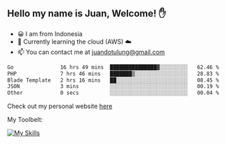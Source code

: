 ## Hello my name is Juan, Welcome! ✋

- 😀 I am from Indonesia
- 📖 Currently learning the cloud (AWS) ☁️
- 📫 You can contact me at juandotulung@gmail.com

<!--START_SECTION:waka-->

```txt
Go               16 hrs 49 mins  ███████████████▓░░░░░░░░░   62.46 %
PHP              7 hrs 46 mins   ███████▒░░░░░░░░░░░░░░░░░   28.83 %
Blade Template   2 hrs 16 mins   ██░░░░░░░░░░░░░░░░░░░░░░░   08.45 %
JSON             3 mins          ░░░░░░░░░░░░░░░░░░░░░░░░░   00.19 %
Other            0 secs          ░░░░░░░░░░░░░░░░░░░░░░░░░   00.04 %
```

<!--END_SECTION:waka-->

Check out my personal website [here](https://juanchristian.com)

My Toolbelt:

[![My Skills](https://skillicons.dev/icons?i=go,js,ts,nodejs,express,react,nextjs,vue,tailwind,vite,html,css,python,php,aws,bash,linux,postgres,mysql,redis,kafka,docker,vercel,netlify,vscode,figma)](https://skillicons.dev)

